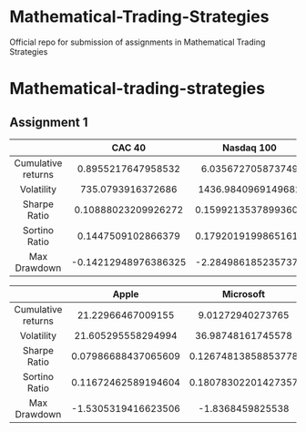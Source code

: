 # Mathematical-Trading-Strategies
Official repo for submission of assignments in Mathematical Trading Strategies
# Mathematical-trading-strategies
## Assignment 1
|       |CAC 40|Nasdaq 100|S&P 500|Dow Jones|DAX Index|
|:-------:|:-----:|:------:|:------:|:-----:|:-----:|
|Cumulative returns|0.8955217647958532|6.035672705873749|2.734219174667591|2.2690223515023416|1.6646015461030172|
|Volatility|735.0793916372686|1436.9840969149682|388.28355255145027|3160.009524557289|1642.976425269838|
|Sharpe Ratio|0.10888023209926272|0.15992135378993602|0.19655657921245684|0.18006850831154794|0.19259031333590088|
|Sortino Ratio|0.1447509102866379|0.17920191998651613|0.232588104372946|0.21770587722911158|0.2530961664003776|
|Max Drawdown|-0.14212948976386325|-2.2849861852357374|-0.5608083872077824|-0.4119862255889008|-7.08258446212604|  


|       |Apple|Microsoft|Amazon|Alibaba|Toyota Motors|
|:-------:|:-----:|:------:|:------:|:-----:|:-----:|
|Cumulative returns|21.22966467009155|9.01272940273765|14.478898634604358|-0.08640771057746864|0.6204130009563975| 
|Volatility|21.605295558294994|36.98748161745578|21.887190480960584|42.569986869059484|74.94181195860328|
|Sharpe Ratio|0.07986688437065609|0.12674813858853778|0.05994178225953687|-0.07402696617992227|0.037154204341801736|
|Sortino Ratio|0.11672462589194604|0.18078302201427357|0.06982921049992719|-0.10648295484943868|0.04032132093423963|
|Max Drawdown|-1.5305319416623506|-1.8368459825538|-16.409685396161635|-0.984130800981029|-0.044899389739796694|
